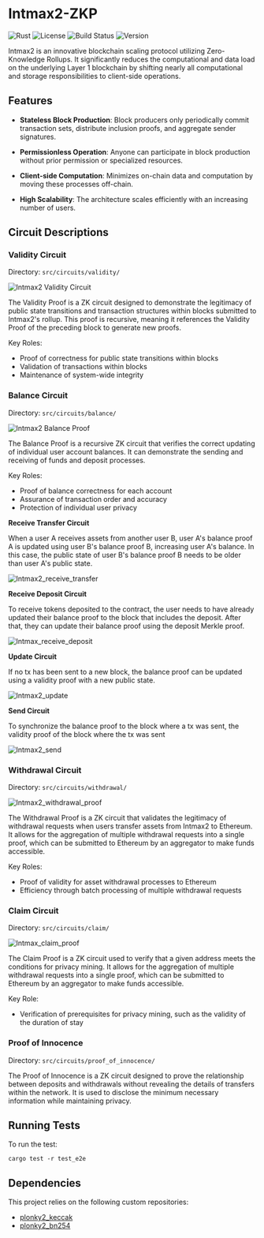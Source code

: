# Intmax2-ZKP

![Rust](https://img.shields.io/badge/language-Rust-orange.svg)
![License](https://img.shields.io/badge/license-MIT-blue.svg)
![Build Status](https://img.shields.io/badge/build-passing-brightgreen.svg)
![Version](https://img.shields.io/badge/version-0.1.0-blue.svg)

Intmax2 is an innovative blockchain scaling protocol utilizing Zero-Knowledge Rollups. It significantly reduces the computational and data load on the underlying Layer 1 blockchain by shifting nearly all computational and storage responsibilities to client-side operations.

## Features

- **Stateless Block Production**: Block producers only periodically commit transaction sets, distribute inclusion proofs, and aggregate sender signatures.

- **Permissionless Operation**: Anyone can participate in block production without prior permission or specialized resources.

- **Client-side Computation**: Minimizes on-chain data and computation by moving these processes off-chain.

- **High Scalability**: The architecture scales efficiently with an increasing number of users.

## Circuit Descriptions

### Validity Circuit

Directory: `src/circuits/validity/`

![Intmax2 Validity Circuit](https://github.com/user-attachments/assets/8b5db742-1afa-4fa2-9fa9-8603675d8cba)

The Validity Proof is a ZK circuit designed to demonstrate the legitimacy of public state transitions and transaction structures within blocks submitted to Intmax2's rollup. This proof is recursive, meaning it references the Validity Proof of the preceding block to generate new proofs.

Key Roles:

- Proof of correctness for public state transitions within blocks
- Validation of transactions within blocks
- Maintenance of system-wide integrity

### Balance Circuit

Directory: `src/circuits/balance/`

![Intmax2 Balance Proof](https://github.com/user-attachments/assets/f3ba2654-f128-4b18-ab6a-521567fa74f9)

The Balance Proof is a recursive ZK circuit that verifies the correct updating of individual user account balances. It can demonstrate the sending and receiving of funds and deposit processes.

Key Roles:

- Proof of balance correctness for each account
- Assurance of transaction order and accuracy
- Protection of individual user privacy

**Receive Transfer Circuit**

When a user A receives assets from another user B, user A's balance proof A is updated using user B's balance proof B, increasing user A's balance. In this case, the public state of user B's balance proof B needs to be older than user A's public state.

![Intmax2_receive_transfer](https://github.com/user-attachments/assets/443d91b3-f6cf-496b-8718-4d95669a1d43)

**Receive Deposit Circuit**

To receive tokens deposited to the contract, the user needs to have already updated their balance proof to the block that includes the deposit. After that, they can update their balance proof using the deposit Merkle proof.

![Intmax_receive_deposit](https://github.com/user-attachments/assets/1deeef44-0dc0-4374-b088-07fbc0cfddd5)

**Update Circuit**

If no tx has been sent to a new block, the balance proof can be updated using a validity proof with a new public state.

![Intmax2_update](https://github.com/user-attachments/assets/f0397797-ab64-47db-b2ff-23f6dd107925)

**Send Circuit**

To synchronize the balance proof to the block where a tx was sent, the validity proof of the block where the tx was sent

![Intmax2_send](https://github.com/user-attachments/assets/7804697b-bdbf-4608-8c20-97dd4950529d)

### Withdrawal Circuit

Directory: `src/circuits/withdrawal/`

![Intmax2_withdrawal_proof](https://github.com/user-attachments/assets/439261f1-6e57-4f84-91e3-144fbe34d55a)

The Withdrawal Proof is a ZK circuit that validates the legitimacy of withdrawal requests when users transfer assets from Intmax2 to Ethereum. It allows for the aggregation of multiple withdrawal requests into a single proof, which can be submitted to Ethereum by an aggregator to make funds accessible.

Key Roles:

- Proof of validity for asset withdrawal processes to Ethereum
- Efficiency through batch processing of multiple withdrawal requests

### Claim Circuit

Directory: `src/circuits/claim/`

![Intmax_claim_proof](https://github.com/user-attachments/assets/6b40af5d-ebd6-481b-9df8-b3326210bf8a)

The Claim Proof is a ZK circuit used to verify that a given address meets the conditions for privacy mining. It allows for the aggregation of multiple withdrawal requests into a single proof, which can be submitted to Ethereum by an aggregator to make funds accessible.

Key Role:

- Verification of prerequisites for privacy mining, such as the validity of the duration of stay

### Proof of Innocence

Directory: `src/circuits/proof_of_innocence/`

The Proof of Innocence is a ZK circuit designed to prove the relationship between deposits and withdrawals without revealing the details of transfers within the network. It is used to disclose the minimum necessary information while maintaining privacy.

## Running Tests

To run the test:

```
cargo test -r test_e2e
```

## Dependencies

This project relies on the following custom repositories:

- [plonky2_keccak](https://github.com/InternetMaximalism/plonky2_keccak)
- [plonky2_bn254](https://github.com/InternetMaximalism/plonky2_bn254)

